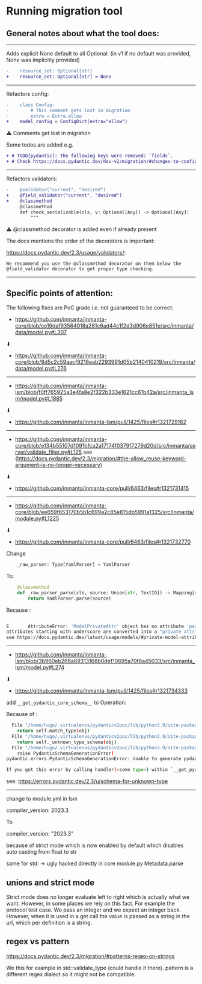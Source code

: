 # Running migration tool

## General notes about what the tool does:

------------------------------------------------------
Adds explicit None default to all Optional: (in v1 if no default was provided, None was implicitly provided)

```diff
-    resource_set: Optional[str]
+    resource_set: Optional[str] = None
```
------------------------------------------------------

Refactors config:

```diff
-    class Config:
-        # This comment gets lost in migration
-        extra = Extra.allow
+    model_config = ConfigDict(extra="allow")
```

⚠️ Comments get lost in migration

Some todos are added e.g.

```diff
+ # TODO[pydantic]: The following keys were removed: `fields`.
+ # Check https://docs.pydantic.dev/dev-v2/migration/#changes-to-config for more information.
```


------------------------------------------------------

Refactors validators:

```diff
-    @validator("current", "desired")
+    @field_validator("current", "desired")
+    @classmethod
     @classmethod
     def check_serializable(cls, v: Optional[Any]) -> Optional[Any]:
         """
```
⚠️ @classmethod decorator is added even if already present


The docs mentions the order of the decorators is important:

https://docs.pydantic.dev/2.3/usage/validators/:
```text
We recommend you use the @classmethod decorator on them below the @field_validator decorator to get proper type checking.
```

------------------------------------------------------



## Specific points of attention:

The following fixes are PoC grade i.e. not guaranteed to be correct:

- https://github.com/inmanta/inmanta-core/blob/ce19daf93564918a281c6ad44c1f2d3d906e851e/src/inmanta/data/model.py#L307

⬇

- https://github.com/inmanta/inmanta-core/blob/8d5c2c59aacf9218eab2293991d05b2140410219/src/inmanta/data/model.py#L276

------------------------------------------------------


- https://github.com/inmanta/inmanta-lsm/blob/f0ff765925a3e4fa8e2f322b333e1621cc61b42a/src/inmanta_lsm/model.py#L1885


⬇

- https://github.com/inmanta/inmanta-lsm/pull/1425/files#r1321729162

------------------------------------------------------

- https://github.com/inmanta/inmanta-core/blob/e134b55107d1091bfca2a17174f0379f7279d20d/src/inmanta/server/validate_filter.py#L125
see (https://docs.pydantic.dev/2.3/migration/#the-allow_reuse-keyword-argument-is-no-longer-necessary)

⬇

- https://github.com/inmanta/inmanta-core/pull/6463/files#r1321731415
------------------------------------------------------

- https://github.com/inmanta/inmanta-core/blob/ee659f653170b5b1c699a2c85e815db5991a1325/src/inmanta/module.py#L1225

⬇

- https://github.com/inmanta/inmanta-core/pull/6463/files#r1321732770

Change

```python
    _raw_parser: Type[YamlParser] = YamlParser
```
To:

```python
    @classmethod
    def _raw_parser_parse(cls, source: Union[str, TextIO]) -> Mapping[str, object]:
        return YamlParser.parse(source)
```


Because :

```sh

E       AttributeError: 'ModelPrivateAttr' object has no attribute 'parse'
attributes starting with underscore are converted into a "private attribute" which is not validated or even set during calls to __init__, model_validate
see https://docs.pydantic.dev/latest/usage/models/#private-model-attributes

```

------------------------------------------------------


- https://github.com/inmanta/inmanta-lsm/blob/3b960eb266a89313168b0def10695a70f8a45033/src/inmanta_lsm/model.py#L274

⬇

- https://github.com/inmanta/inmanta-lsm/pull/1425/files#r1321734333

add  `__get_pydantic_core_schema__` to Operation:

Because of :

```sh
  File "/home/hugo/.virtualenvs/pydanticv2poc/lib/python3.9/site-packages/pydantic/_internal/_generate_schema.py", line 694, in _generate_schema
    return self.match_type(obj)
  File "/home/hugo/.virtualenvs/pydanticv2poc/lib/python3.9/site-packages/pydantic/_internal/_generate_schema.py", line 781, in match_type
    return self._unknown_type_schema(obj)
  File "/home/hugo/.virtualenvs/pydanticv2poc/lib/python3.9/site-packages/pydantic/_internal/_generate_schema.py", line 377, in _unknown_type_schema
    raise PydanticSchemaGenerationError(
pydantic.errors.PydanticSchemaGenerationError: Unable to generate pydantic-core schema for <class 'inmanta_lsm.model.Operation'>. Set `arbitrary_types_allowed=True` in the model_config to ignore this error or implement `__get_pydantic_core_schema__` on your type to fully support it.

If you got this error by calling handler(<some type>) within `__get_pydantic_core_schema__` then you likely need to call `handler.generate_schema(<some type>)` since we do not call `__get_pydantic_core_schema__` on `<some type>` otherwise to avoid infinite recursion.

```

see: https://errors.pydantic.dev/2.3/u/schema-for-unknown-type

------------------------------------------------------


change to module.yml in lsm

compiler_version: 2023.3

To


compiler_version: "2023.3"

because of strict mode which is now enabled by default which disables auto casting from float to str


same for std: -> ugly hacked directly in core module.py Metadata.parse

## unions and strict mode 

Strict mode does no longer evaluate left to right which is actually what we want. However, in some places we rely on this
fact. For example the protocol test case. We pass an integer and we expect an integer back. However, when it is used in a get
call the value is passed as a string in the url, which per definition is a string.

## regex vs pattern

https://docs.pydantic.dev/2.3/migration/#patterns-regex-on-strings

We this for example in std::validate_type (could handle it there). pattern is a different regex dialect so it might not be
compatible.